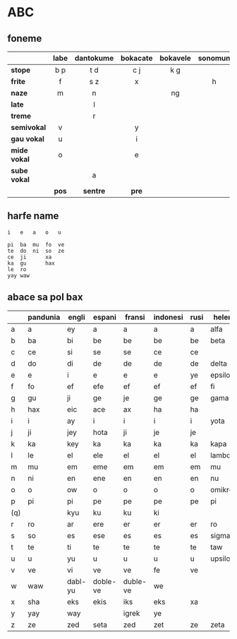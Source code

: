 # ABC

## foneme

|                    | labe    |dantokume|bokacate |bokavele | sonomun |
|:-------------------|:-------:|:-------:|:-------:|:-------:|:-------:|
| **stope**          | b p     | t d     | c j     | k g     |         |
| **frite**          | f       | s z     | x       |         | h       |
| **naze**           | m       | n       |         | ng      |         |
| **late**           |         | l       |         |         |         |
| **treme**          |         | r       |         |         |         |
| **semivokal**      | v       |         | y       |         |         |
| **gau vokal**      | u       |         | i       |         |         |
| **mide vokal**     | o       |         | e       |         |         |
| **sube vokal**     |         | a       |         |         |         |
|                    | **pos** |**sentre**|**pre** |        |         |


## harfe name

    i   e   a   o   u
    
    pi  ba  mu  fo  ve
    te  do  ni  so  ze
    ce  ji      xa
    ka  gu      hax
    le  ro
    yay waw

## abace sa pol bax

|   | pandunia | engli | espani | fransi | indonesi | rusi | heleni | arabi |
|---|-----|-----|-----|-----|-----|-----|-----|-----|
| a | a   | ey  | a   | a   | a   | a   | alfa| alif|
| b | ba  | bi  | be  | be  | be  | be  | beta| ba  |
| c | ce  | si  | se  | se  | ce  | ce  |     |
| d | do  | di  | de  | de  | de  | de  |delta| dal |
| e | e   | i   | e   | e   | e   | ye  |epsilon|   |
| f | fo  | ef  | efe | ef  | ef  | ef  | fi  | fa  |
| g | gu  | ji  | ge  | je  | ge  | ge  | gama|     |
| h | hax | eic | ace | ax  | ha  | ha  |     | ha  |
| i | i   | ay  | i   | i   | i   | i   | yota|     |
| j | ji  | jey | hota| ji  | je  | je  |     | jim |
| k | ka  | key | ka  | ka  | ka  | ka  | kapa| kaf |
| l | le  | el  | ele | el  | el  | el  |lambda|lam |
| m | mu  | em  | eme | em  | em  | em  | mu  | mim |
| n | ni  | en  | ene | en  | en  | en  | nu  | nun |
| o | o   | ow  | o   | o   | o   | o   |omikron|   |
| p | pi  | pi  | pe  | pe  | pe  | pe  | pi  |     |
|(q)|     | kyu | ku  | ku  | ki  |     |     | qaf |
| r | ro  | ar  | ere | er  | er  | er  | ro  | ra  |
| s | so  | es  | ese | es  | es  | es  |sigma| sin |
| t | te  | ti  | te  | te  | te  | te  | taw | ta  |
| u | u   | yu  | u   | u   | u   | u   |upsilon|   |
| v | ve  | vi  | ve  | ve  | fe  | ve  |     |     |
| w | waw |dabl-yu|doble-ve| duble-ve | we | | | waw |
| x | sha  | eks | ekis| iks | eks | xa  |     | xin |
| y | yay | way |     |igrek| ye  |     |     | da  |
| z | ze  | zed | seta| zed | zet | ze  | zeta| zayn|

